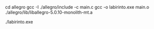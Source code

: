 
cd allegro
gcc -I ./allegro/include -c main.c
gcc -o labirinto.exe main.o ./allegro/lib/liballegro-5.0.10-monolith-mt.a

./labirinto.exe